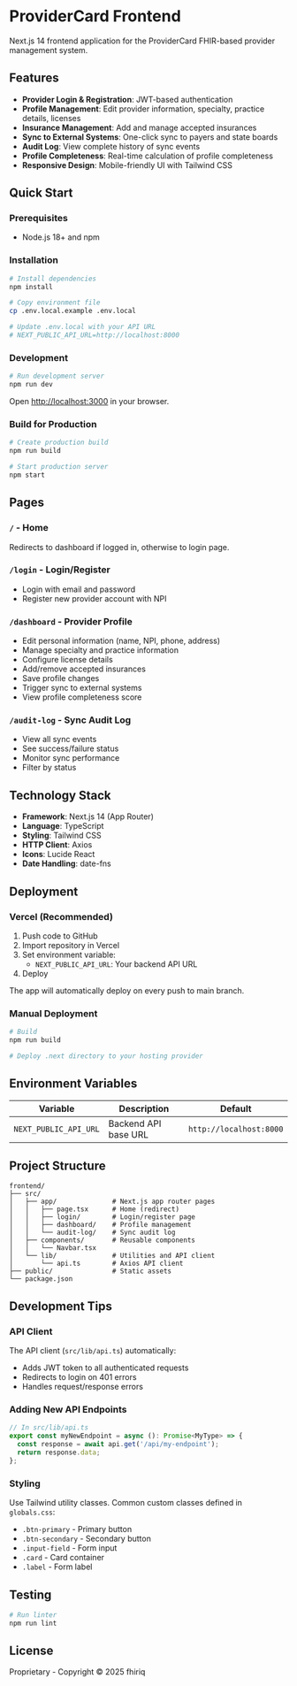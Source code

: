# ProviderCard Frontend

Next.js 14 frontend application for the ProviderCard FHIR-based provider management system.

## Features

- **Provider Login & Registration**: JWT-based authentication
- **Profile Management**: Edit provider information, specialty, practice details, licenses
- **Insurance Management**: Add and manage accepted insurances
- **Sync to External Systems**: One-click sync to payers and state boards
- **Audit Log**: View complete history of sync events
- **Profile Completeness**: Real-time calculation of profile completeness
- **Responsive Design**: Mobile-friendly UI with Tailwind CSS

## Quick Start

### Prerequisites

- Node.js 18+ and npm

### Installation

```bash
# Install dependencies
npm install

# Copy environment file
cp .env.local.example .env.local

# Update .env.local with your API URL
# NEXT_PUBLIC_API_URL=http://localhost:8000
```

### Development

```bash
# Run development server
npm run dev
```

Open [http://localhost:3000](http://localhost:3000) in your browser.

### Build for Production

```bash
# Create production build
npm run build

# Start production server
npm start
```

## Pages

### `/` - Home
Redirects to dashboard if logged in, otherwise to login page.

### `/login` - Login/Register
- Login with email and password
- Register new provider account with NPI

### `/dashboard` - Provider Profile
- Edit personal information (name, NPI, phone, address)
- Manage specialty and practice information
- Configure license details
- Add/remove accepted insurances
- Save profile changes
- Trigger sync to external systems
- View profile completeness score

### `/audit-log` - Sync Audit Log
- View all sync events
- See success/failure status
- Monitor sync performance
- Filter by status

## Technology Stack

- **Framework**: Next.js 14 (App Router)
- **Language**: TypeScript
- **Styling**: Tailwind CSS
- **HTTP Client**: Axios
- **Icons**: Lucide React
- **Date Handling**: date-fns

## Deployment

### Vercel (Recommended)

1. Push code to GitHub
2. Import repository in Vercel
3. Set environment variable:
   - `NEXT_PUBLIC_API_URL`: Your backend API URL
4. Deploy

The app will automatically deploy on every push to main branch.

### Manual Deployment

```bash
# Build
npm run build

# Deploy .next directory to your hosting provider
```

## Environment Variables

| Variable | Description | Default |
|----------|-------------|---------|
| `NEXT_PUBLIC_API_URL` | Backend API base URL | `http://localhost:8000` |

## Project Structure

```
frontend/
├── src/
│   ├── app/              # Next.js app router pages
│   │   ├── page.tsx      # Home (redirect)
│   │   ├── login/        # Login/register page
│   │   ├── dashboard/    # Profile management
│   │   └── audit-log/    # Sync audit log
│   ├── components/       # Reusable components
│   │   └── Navbar.tsx
│   └── lib/              # Utilities and API client
│       └── api.ts        # Axios API client
├── public/               # Static assets
└── package.json
```

## Development Tips

### API Client

The API client (`src/lib/api.ts`) automatically:
- Adds JWT token to all authenticated requests
- Redirects to login on 401 errors
- Handles request/response errors

### Adding New API Endpoints

```typescript
// In src/lib/api.ts
export const myNewEndpoint = async (): Promise<MyType> => {
  const response = await api.get('/api/my-endpoint');
  return response.data;
};
```

### Styling

Use Tailwind utility classes. Common custom classes defined in `globals.css`:
- `.btn-primary` - Primary button
- `.btn-secondary` - Secondary button
- `.input-field` - Form input
- `.card` - Card container
- `.label` - Form label

## Testing

```bash
# Run linter
npm run lint
```

## License

Proprietary - Copyright © 2025 fhiriq
